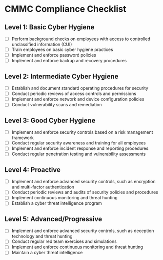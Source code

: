 # CMMC Compliance Checklist

## Level 1: Basic Cyber Hygiene

- [ ] Perform background checks on employees with access to controlled unclassified information (CUI)
- [ ] Train employees on basic cyber hygiene practices
- [ ] Implement and enforce password policies
- [ ] Implement and enforce backup and recovery procedures

## Level 2: Intermediate Cyber Hygiene

- [ ] Establish and document standard operating procedures for security
- [ ] Conduct periodic reviews of access controls and permissions
- [ ] Implement and enforce network and device configuration policies
- [ ] Conduct vulnerability scans and remediation

## Level 3: Good Cyber Hygiene

- [ ] Implement and enforce security controls based on a risk management framework
- [ ] Conduct regular security awareness and training for all employees
- [ ] Implement and enforce incident response and reporting procedures
- [ ] Conduct regular penetration testing and vulnerability assessments

## Level 4: Proactive

- [ ] Implement and enforce advanced security controls, such as encryption and multi-factor authentication
- [ ] Conduct periodic reviews and audits of security policies and procedures
- [ ] Implement continuous monitoring and threat hunting
- [ ] Establish a cyber threat intelligence program

## Level 5: Advanced/Progressive

- [ ] Implement and enforce advanced security controls, such as deception technology and threat hunting
- [ ] Conduct regular red team exercises and simulations
- [ ] Implement and enforce continuous monitoring and threat hunting
- [ ] Maintain a cyber threat intelligence
